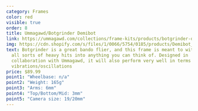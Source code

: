 ```yaml
---
category: Frames
color: red
visible: true
order: 8
title: Ummagawd/Botgrinder Demibot
link: https://ummagawd.com/collections/frame-kits/products/botgrinder-demibot-freestyle-frame
img: https://cdn.shopify.com/s/files/1/0066/5754/0185/products/Demibot_ISO_View_1239d659-1bc7-49f6-afb4-8d9b8e604352_1600x1600.jpg?v=1679436224
text: Botgrinder is a great bando flier, and this frame is meant to withstand
  all sorts of heavy hits into anything you can think of. Designed in
  collaboration with Ummagawd, it will also perform very well in terms of
  vibrations/oscillations
price: $89.99
point1: "Wheelbase: n/a"
point2: "Weight: 165g"
point3: "Arms: 6mm"
point4: "Top/Bottom/Mid: 3mm"
point5: "Camera size: 19/20mm"
---
```

